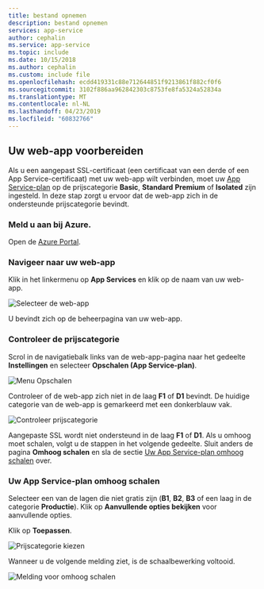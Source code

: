 ```yaml
---
title: bestand opnemen
description: bestand opnemen
services: app-service
author: cephalin
ms.service: app-service
ms.topic: include
ms.date: 10/15/2018
ms.author: cephalin
ms.custom: include file
ms.openlocfilehash: ecdd419331c88e712644851f9213861f882cf0f6
ms.sourcegitcommit: 3102f886aa962842303c8753fe8fa5324a52834a
ms.translationtype: MT
ms.contentlocale: nl-NL
ms.lasthandoff: 04/23/2019
ms.locfileid: "60832766"
---
```

## <a name="prepare-your-web-app"></a>Uw web-app voorbereiden

Als u een aangepast SSL-certificaat (een certificaat van een derde of een App Service-certificaat) met uw web-app wilt verbinden, moet uw [App Service-plan](https://azure.microsoft.com/pricing/details/app-service/) op de prijscategorie **Basic**, **Standard** **Premium** of **Isolated** zijn ingesteld. In deze stap zorgt u ervoor dat de web-app zich in de ondersteunde prijscategorie bevindt.

### <a name="log-in-to-azure"></a>Meld u aan bij Azure.

Open de [Azure Portal](https://portal.azure.com).

### <a name="navigate-to-your-web-app"></a>Navigeer naar uw web-app

Klik in het linkermenu op **App Services** en klik op de naam van uw web-app.

![Selecteer de web-app](./media/app-service-ssl-prepare-app/select-app.png)

U bevindt zich op de beheerpagina van uw web-app.  

### <a name="check-the-pricing-tier"></a>Controleer de prijscategorie

Scrol in de navigatiebalk links van de web-app-pagina naar het gedeelte **Instellingen** en selecteer **Opschalen (App Service-plan)**.

![Menu Opschalen](./media/app-service-ssl-prepare-app/scale-up-menu.png)

Controleer of de web-app zich niet in de laag **F1** of **D1** bevindt. De huidige categorie van de web-app is gemarkeerd met een donkerblauw vak.

![Controleer prijscategorie](./media/app-service-ssl-prepare-app/check-pricing-tier.png)

Aangepaste SSL wordt niet ondersteund in de laag **F1** of **D1**. Als u omhoog moet schalen, volgt u de stappen in het volgende gedeelte. Sluit anders de pagina **Omhoog schalen** en sla de sectie [Uw App Service-plan omhoog schalen](#scale-up-your-app-service-plan) over.

### <a name="scale-up-your-app-service-plan"></a>Uw App Service-plan omhoog schalen

Selecteer een van de lagen die niet gratis zijn (**B1**, **B2**, **B3** of een laag in de categorie **Productie**). Klik op **Aanvullende opties bekijken** voor aanvullende opties.

Klik op **Toepassen**.

![Prijscategorie kiezen](./media/app-service-ssl-prepare-app/choose-pricing-tier.png)

Wanneer u de volgende melding ziet, is de schaalbewerking voltooid.

![Melding voor omhoog schalen](./media/app-service-ssl-prepare-app/scale-notification.png)


